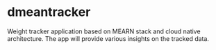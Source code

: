# dmeantracker
Weight tracker application based on MEARN stack and cloud native architecture.
The app will provide various insights on the tracked data.